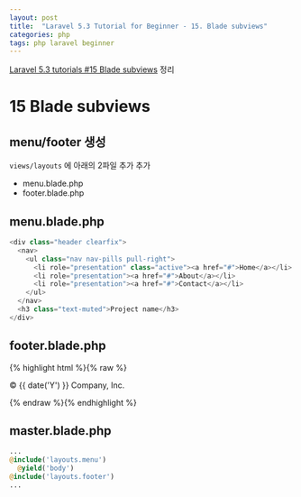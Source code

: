```yaml
---
layout: post
title:  "Laravel 5.3 Tutorial for Beginner - 15. Blade subviews"
categories: php
tags: php laravel beginner
---
```

[Laravel 5.3 tutorials #15 Blade subviews](https://www.youtube.com/watch?v=LtTnL6NOL0k&index=15&list=PL3ZhWMazGi9IYymniZgqwnYuPFDvaEHJb) 정리

# 15 Blade subviews

## menu/footer 생성
`views/layouts` 에 아래의 2파일 추가 추가

* menu.blade.php
* footer.blade.php

## menu.blade.php
```php
<div class="header clearfix">
  <nav>
    <ul class="nav nav-pills pull-right">
      <li role="presentation" class="active"><a href="#">Home</a></li>
      <li role="presentation"><a href="#">About</a></li>
      <li role="presentation"><a href="#">Contact</a></li>
    </ul>
  </nav>
  <h3 class="text-muted">Project name</h3>
</div>
```

## footer.blade.php
{% highlight html %}{% raw %}
<footer class="footer">
  <p>&copy; {{ date('Y') }} Company, Inc.</p>
</footer>
{% endraw %}{% endhighlight %}

## master.blade.php
```php
...
@include('layouts.menu')
  @yield('body')
@include('layouts.footer')
...
```
